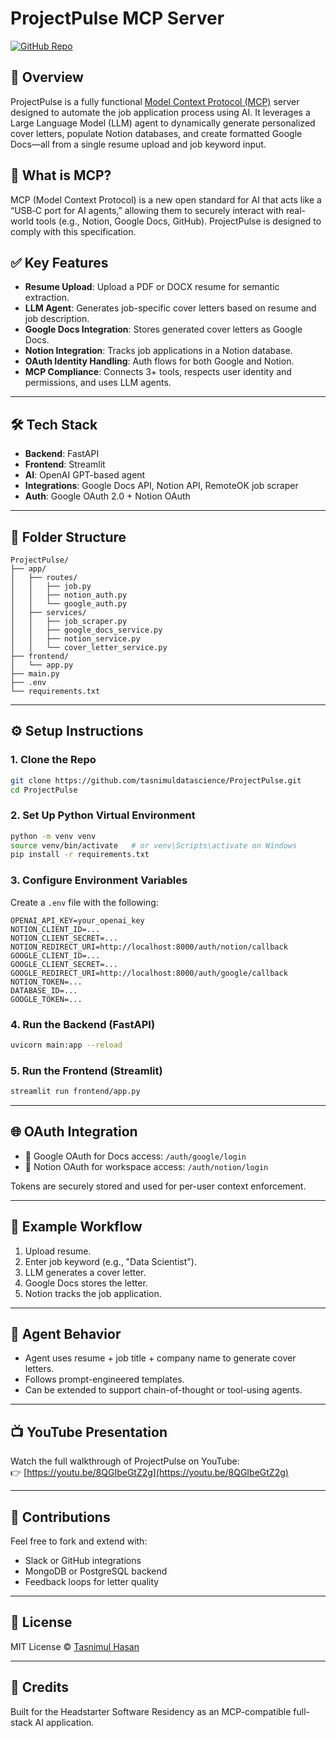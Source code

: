 # ProjectPulse MCP Server

[![GitHub Repo](https://img.shields.io/badge/GitHub-Repo-blue)](https://github.com/tasnimuldatascience/ProjectPulse.git)

## 🚀 Overview

ProjectPulse is a fully functional [Model Context Protocol (MCP)](https://smithery.com/mcp) server designed to automate the job application process using AI. It leverages a Large Language Model (LLM) agent to dynamically generate personalized cover letters, populate Notion databases, and create formatted Google Docs—all from a single resume upload and job keyword input.

## 🧠 What is MCP?

MCP (Model Context Protocol) is a new open standard for AI that acts like a “USB‑C port for AI agents,” allowing them to securely interact with real-world tools (e.g., Notion, Google Docs, GitHub). ProjectPulse is designed to comply with this specification.

## ✅ Key Features

* **Resume Upload**: Upload a PDF or DOCX resume for semantic extraction.
* **LLM Agent**: Generates job-specific cover letters based on resume and job description.
* **Google Docs Integration**: Stores generated cover letters as Google Docs.
* **Notion Integration**: Tracks job applications in a Notion database.
* **OAuth Identity Handling**: Auth flows for both Google and Notion.
* **MCP Compliance**: Connects 3+ tools, respects user identity and permissions, and uses LLM agents.

---

## 🛠️ Tech Stack

* **Backend**: FastAPI
* **Frontend**: Streamlit
* **AI**: OpenAI GPT-based agent
* **Integrations**: Google Docs API, Notion API, RemoteOK job scraper
* **Auth**: Google OAuth 2.0 + Notion OAuth

---

## 📂 Folder Structure

```
ProjectPulse/
├── app/
│   ├── routes/
│   │   ├── job.py
│   │   ├── notion_auth.py
│   │   └── google_auth.py
│   ├── services/
│   │   ├── job_scraper.py
│   │   ├── google_docs_service.py
│   │   ├── notion_service.py
│   │   └── cover_letter_service.py
├── frontend/
│   └── app.py
├── main.py
├── .env
└── requirements.txt
```

---

## ⚙️ Setup Instructions

### 1. Clone the Repo

```bash
git clone https://github.com/tasnimuldatascience/ProjectPulse.git
cd ProjectPulse
```

### 2. Set Up Python Virtual Environment

```bash
python -m venv venv
source venv/bin/activate   # or venv\Scripts\activate on Windows
pip install -r requirements.txt
```

### 3. Configure Environment Variables

Create a `.env` file with the following:

```
OPENAI_API_KEY=your_openai_key
NOTION_CLIENT_ID=...
NOTION_CLIENT_SECRET=...
NOTION_REDIRECT_URI=http://localhost:8000/auth/notion/callback
GOOGLE_CLIENT_ID=...
GOOGLE_CLIENT_SECRET=...
GOOGLE_REDIRECT_URI=http://localhost:8000/auth/google/callback
NOTION_TOKEN=...
DATABASE_ID=...
GOOGLE_TOKEN=...
```

### 4. Run the Backend (FastAPI)

```bash
uvicorn main:app --reload
```

### 5. Run the Frontend (Streamlit)

```bash
streamlit run frontend/app.py
```

---

## 🌐 OAuth Integration

* 🔐 Google OAuth for Docs access: `/auth/google/login`
* 🔐 Notion OAuth for workspace access: `/auth/notion/login`

Tokens are securely stored and used for per-user context enforcement.

---

## 🧪 Example Workflow

1. Upload resume.
2. Enter job keyword (e.g., "Data Scientist").
3. LLM generates a cover letter.
4. Google Docs stores the letter.
5. Notion tracks the job application.

---

## 🧠 Agent Behavior

* Agent uses resume + job title + company name to generate cover letters.
* Follows prompt-engineered templates.
* Can be extended to support chain-of-thought or tool-using agents.

---

## 📺 YouTube Presentation

Watch the full walkthrough of ProjectPulse on YouTube:  
👉 [https://youtu.be/8QGIbeGtZ2g](https://youtu.be/8QGIbeGtZ2g)


---

## 🧩 Contributions

Feel free to fork and extend with:

* Slack or GitHub integrations
* MongoDB or PostgreSQL backend
* Feedback loops for letter quality

---

## 📜 License

MIT License © [Tasnimul Hasan](https://github.com/tasnimuldatascience)

---

## 🌟 Credits

Built for the Headstarter Software Residency as an MCP-compatible full-stack AI application.
